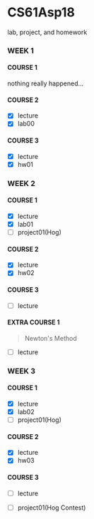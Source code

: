 # CS61Asp18
lab, project, and homework 

### WEEK 1
#### COURSE 1
nothing really happened...
#### COURSE 2
- [x] lecture
- [x] lab00
#### COURSE 3
- [x] lecture
- [x] hw01

### WEEK 2
#### COURSE 1
- [x] lecture
- [x] lab01
- [ ] project01(Hog)
#### COURSE 2
- [x] lecture
- [x] hw02
#### COURSE 3
- [ ] lecture
#### EXTRA COURSE 1
> Newton's Method
- [ ] lecture

### WEEK 3
#### COURSE 1
- [x] lecture
- [x] lab02
- [ ] project01(Hog)
#### COURSE 2
- [x] lecture
- [x] hw03
#### COURSE 3
- [ ] lecture
- [ ] project01(Hog Contest)




